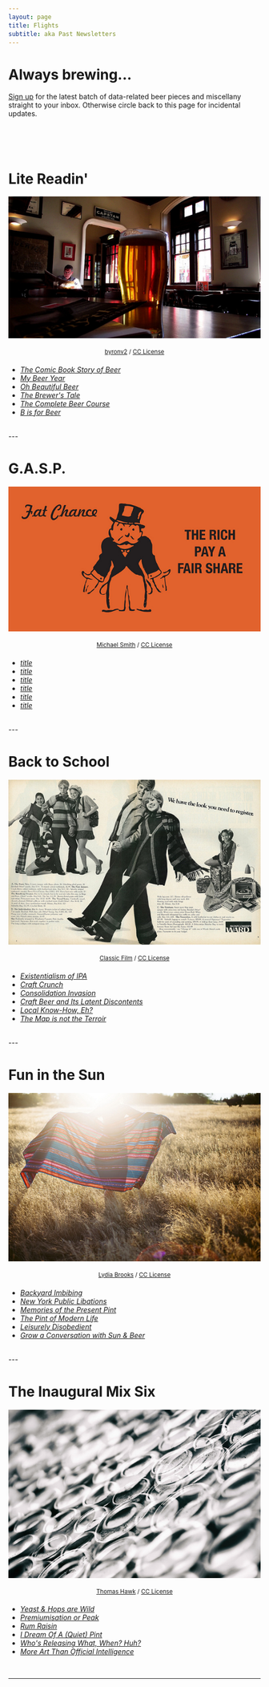 ```yaml
---
layout: page
title: Flights
subtitle: aka Past Newsletters
---
```


# Always brewing...

<a href="http://eepurl.com/cj8urH" target="_blank">Sign up</a> for the latest batch of data-related beer pieces and miscellany straight to your inbox. Otherwise circle back to this page for incidental updates.

<br><br><br>


#  Lite Readin'

<p align="center">
    <img src="/flights/imgs/18-3/byronv2_beer lens world.jpg"><br><br>
  <sup><a href="https://www.flickr.com/photos/woolamaloo_gazette/13983821502/">byronv2</a> / <a href="https://creativecommons.org/licenses/by-nc/2.0/" target="_blank">CC License</a> </sup>
  <br>
</p>

* _[The Comic Book Story of Beer](http://endlesspint.com/2019-09-06-MxSxFx025-comic-book-story-beer)_
* _[My Beer Year](http://endlesspint.com/2019-09-20-MxSxFx026-my-beer-year)_
* _[Oh Beautiful Beer](http://endlesspint.com/2019-09-27-MxSxFx027-oh-beautiful-beer)_
* _[The Brewer's Tale](http://endlesspint.com/2019-10-11-MxSxFx028-brewers-tale)_
* _[The Complete Beer Course](http://endlesspint.com/link)_
* _[B is for Beer](http://endlesspint.com/link)_


<br>
---

#  G.A.S.P.

<p align="center">
    <img src="/flights/imgs/18-1/michaelsmith_Fat Chance Rich Pay.jpg"><br><br>
  <sup><a href="https://www.flickr.com/photos/mbransons/6217115877/">Michael Smith</a> / <a href="https://creativecommons.org/licenses/by/2.0/" target="_blank">CC License</a> </sup>
  <br>
</p>

* _[title](http://endlesspint.com/link)_
* _[title](http://endlesspint.com/link)_
* _[title](http://endlesspint.com/link)_
* _[title](http://endlesspint.com/link)_
* _[title](http://endlesspint.com/link)_
* _[title](http://endlesspint.com/link)_


<br>
---

#  Back to School

<p align="center">
    <img src="/flights/imgs/17-3/classicfilm_Back to School 69.jpg"><br><br>
  <sup><a href="https://www.flickr.com/photos/29069717@N02/12387746823/">Classic Film</a> / <a href="https://creativecommons.org/licenses/by-nc/2.0/" target="_blank">CC License</a> </sup>
  <br>
</p>

* _[Existentialism of IPA](http://endlesspint.com/2017-09-01-MxSxFx013-Existentialism-Of-IPA)_
* _[Craft Crunch](http://endlesspint.com/2017-09-15-MxSxFx014-Craft-Crunch)_
* _[Consolidation Invasion](http://endlesspint.com/2017-10-05-MxSxFx015-Consolidation-Invasion)_
* _[Craft Beer and Its Latent Discontents](http://endlesspint.com/2017-10-19-MxSxFx016-Craft-Beer-And-Its-Latent-Discontents)_
* _[Local Know-How, Eh?](http://endlesspint.com/2017-11-02-MxSxFx017-Local-Know-How-Eh)_
* _[The Map is not the Terroir](http://endlesspint.com/2017-11-16-MxSxFx018-The-Map-Is-Not-The-Terroir)_


<br>
---

#  Fun in the Sun

<p align="center">
    <img src="/flights/imgs/17-2/jaquiza_Golden Girl.jpg"><br><br>
  <sup><a href="https://www.flickr.com/photos/jaquiza/14781161934/">Lydia Brooks</a> / <a href="https://creativecommons.org/licenses/by-nc-nd/2.0/" target="_blank">CC License</a> </sup>
  <br>
</p>

* _[Backyard Imbibing](http://endlesspint.com/2017-05-03-MxSxFx007-Backyard-Imbibing)_
* _[New York Public Libations](http://endlesspint.com/2017-05-19-MxSxFx008-New-York-Public-Libations)_
* _[Memories of the Present Pint](http://endlesspint.com/2017-06-02-MxSxFx009-Mind-The-Pint)_
* _[The Pint of Modern Life](http://endlesspint.com/2017-07-03-MxSxFx010-Pub-Scrawl)_
* _[Leisurely Disobedient](http://endlesspint.com/2017-07-07-MxSxFx011-Leisurely-Disobedient)_
* _[Grow a Conversation with Sun & Beer](http://endlesspint.com/2017-07-21-MxSxFx012-Garden-Convo)_


<br>
---

# The Inaugural Mix Six

<p align="center">
    <img src="/flights/imgs/17-1/thomashawk_Beer Can House.jpg"><br><br>
  <sup><a href="https://www.flickr.com/photos/thomashawk/35445550463/">Thomas Hawk</a> / <a href="https://creativecommons.org/licenses/by-nc/2.0/" target="_blank">CC License</a> </sup>
  <br>
</p>

* _[Yeast & Hops are Wild](http://endlesspint.com/2017-01-11-MxSxFx001-yeast-and-hops-are-wild)_
* _[Premiumisation or Peak](http://endlesspint.com/2017-01-25-MxSxFx002-premiumisation-or-peak)_
* _[Rum Raisin](http://endlesspint.com/2017-02-08-MxSxFx003-Rum-Raisin/)_
* _[I Dream Of A (Quiet) Pint](http://endlesspint.com/2017-02-22-MxSxFx004-I-Dream-Of-A-Quiet-Pint/)_
* _[Who's Releasing What, When? Huh?](http://endlesspint.com/2017-03-08-MxSxFx005-Who-Releasing-What-When-Huh/)_
* _[More Art Than Official Intelligence](http://endlesspint.com/2017-03-22-MxSxFx006-More-Art-Than-Official-Intelligence/)_


<br>

---


<style type="text/css">
<!--
.display_archive {font-family: arial,verdana; font-size: 12px;}
.campaign {line-height: 125%; margin: 5px;}
//-->
</style>
<script language="javascript" src="//endlesspint.us14.list-manage.com/generate-js/?u=2bcb7588e60b55d3de7f33b21&fid=1577&show=10" type="text/javascript"></script>
